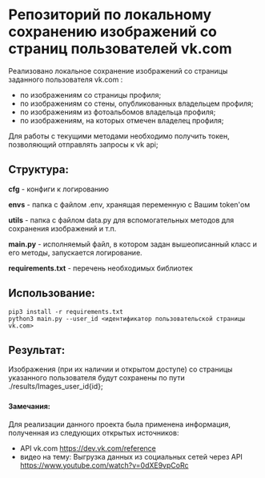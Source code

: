 # Репозиторий по локальному сохранению изображений со страниц пользователей vk.com

Реализовано локальное сохранение изображений со страницы заданного пользователя vk.com :
 - по изображениям со страницы профиля;
 - по изображениям со стены, опубликованных владельцем профиля;
 - по изображениям из фотоальбомов владельца профиля;
 - по изображениям, на которых отмечен владелец профиля;

Для работы с текущими методами необходимо получить токен, позволяющий отправлять запросы к vk api;

## Структура:
**cfg** - конфиги к логированию

**envs** - папка с файлом .env, хранящая переменную с Вашим token'ом

**utils** - папка с файлом data.py для вспомогательных методов для сохранения изображений и т.п.

**main.py** - исполняемый файл, в котором задан вышеописанный класс и его методы, запускается логирование.

**requirements.txt** - перечень необходимых библиотек

## Использование:

    pip3 install -r requirements.txt
    python3 main.py --user_id <идентификатор пользовательской страницы vk.com>

## Результат:
Изображения (при их наличии и открытом доступе) со страницы указанного пользователя будут сохранены по пути ./results/Images_user_id{id};


###

#### Замечания: 
Для реализации данного проекта была применена информация, полученная из следующих открытых источников:

 - API vk.com https://dev.vk.com/reference
 - видео на тему: Выгрузка данных из социальных сетей через API https://www.youtube.com/watch?v=0dXE9vpCoRc